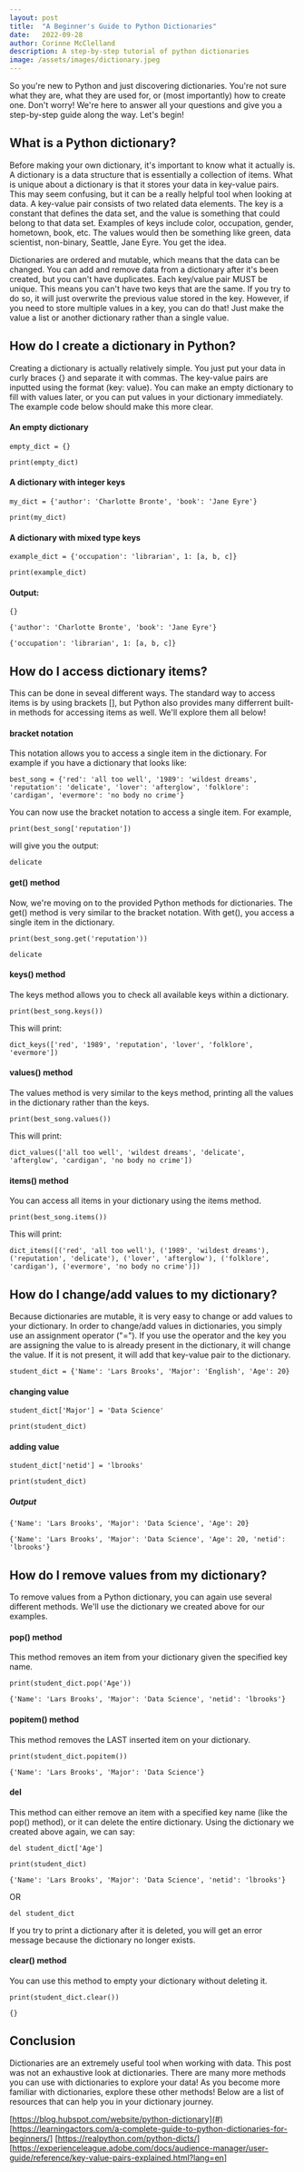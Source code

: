```yaml
---
layout: post
title:  "A Beginner's Guide to Python Dictionaries"
date:   2022-09-28
author: Corinne McClelland
description: A step-by-step tutorial of python dictionaries
image: /assets/images/dictionary.jpeg
---
```


So you're new to Python and just discovering dictionaries. You're not sure what they are, what they are used for, or (most importantly) how to create one. Don't worry! We're here to answer all your questions and give you a step-by-step guide along the way. Let's begin!

## What is a Python dictionary?

Before making your own dictionary, it's important to know what it actually is. A dictionary is a data structure that is essentially a collection of items. What is unique about a dictionary is that it stores your data in key-value pairs. This may seem confusing, but it can be a really helpful tool when looking at data. A key-value pair consists of two related data elements. The key is a constant that defines the data set, and the value is something that could belong to that data set. Examples of keys include color, occupation, gender, hometown, book, etc. The values would then be something like green, data scientist, non-binary, Seattle, Jane Eyre. You get the idea.

Dictionaries are ordered and mutable, which means that the data can be changed. You can add and remove data from a dictionary after it's been created, but you can't have duplicates. Each key/value pair MUST be unique. This means you can't have two keys that are the same. If you try to do so, it will just overwrite the previous value stored in the key. However, if you need to store multiple values in a key, you can do that! Just make the value a list or another dictionary rather than a single value. 

## How do I create a dictionary in Python?

Creating a dictionary is actually relatively simple. You just put your data in curly braces {} and separate it with commas. The key-value pairs are inputted using the format (key: value). You can make an empty dictionary to fill with values later, or you can put values in your dictionary immediately. The example code below should make this more clear. 

#### An empty dictionary
`empty_dict = {}`

`print(empty_dict)`

#### A dictionary with integer keys
`my_dict = {'author': 'Charlotte Bronte', 'book': 'Jane Eyre'}`

`print(my_dict)`

#### A dictionary with mixed type keys
`example_dict = {'occupation': 'librarian', 1: [a, b, c]}`

`print(example_dict)`

#### Output:

`{}`

`{'author': 'Charlotte Bronte', 'book': 'Jane Eyre'}`

`{'occupation': 'librarian', 1: [a, b, c]}`


## How do I access dictionary items?

This can be done in seveal different ways. The standard way to access items is by using brackets [], but Python also provides many differrent built-in methods for accessing items as well. We'll explore them all below!

#### bracket notation

This notation allows you to access a single item in the dictionary. For example if you have a dictionary that looks like:

`best_song = {'red': 'all too well', '1989': 'wildest dreams', 'reputation': 'delicate', 'lover': 'afterglow', 'folklore': 'cardigan', 'evermore': 'no body no crime'}`

You can now use the bracket notation to access a single item. For example,

`print(best_song['reputation'])`

will give you the output:

`delicate`

#### get() method

Now, we're moving on to the provided Python methods for dictionaries. The get() method is very similar to the bracket notation. With get(), you access a single item in the dictionary.

`print(best_song.get('reputation'))`

`delicate`

#### keys() method

The keys method allows you to check all available keys within a dictionary. 

`print(best_song.keys())`

This will print:

`dict_keys(['red', '1989', 'reputation', 'lover', 'folklore', 'evermore'])`

#### values() method

The values method is very similar to the keys method, printing all the values in the dictionary rather than the keys.

`print(best_song.values())`

This will print:

`dict_values(['all too well', 'wildest dreams', 'delicate', 'afterglow', 'cardigan', 'no body no crime'])`

#### items() method

You can access all items in your dictionary using the items method.

`print(best_song.items())`

This will print:

`dict_items([('red', 'all too well'), ('1989', 'wildest dreams'), ('reputation', 'delicate'), ('lover', 'afterglow'), ('folklore', 'cardigan'), ('evermore', 'no body no crime')])`

## How do I change/add values to my dictionary?

Because dictionaries are mutable, it is very easy to change or add values to your dictionary. In order to change/add values in dictionaries, you simply use an assignment operator ("="). If you use the operator and the key you are assigning the value to is already present in the dictionary, it will change the value. If it is not present, it will add that key-value pair to the dictionary.

`student_dict = {'Name': 'Lars Brooks', 'Major': 'English', 'Age': 20}`

#### changing value

`student_dict['Major'] = 'Data Science'`

`print(student_dict)`

#### adding value

`student_dict['netid'] = 'lbrooks'`

`print(student_dict)`

##### Output
`{'Name': 'Lars Brooks', 'Major': 'Data Science', 'Age': 20}`

`{'Name': 'Lars Brooks', 'Major': 'Data Science', 'Age': 20, 'netid': 'lbrooks'}`

## How do I remove values from my dictionary?

To remove values from a Python dictionary, you can again use several different methods. We'll use the dictionary we created above for our examples.

#### pop() method
This method removes an item from your dictionary given the specified key name.

`print(student_dict.pop('Age'))`

`{'Name': 'Lars Brooks', 'Major': 'Data Science', 'netid': 'lbrooks'}`

#### popitem() method
This method removes the LAST inserted item on your dictionary.

`print(student_dict.popitem())`

`{'Name': 'Lars Brooks', 'Major': 'Data Science'}`

#### del
This method can either remove an item with a specified key name (like the pop() method), or it can delete the entire dictionary. Using the dictionary we created above again, we can say:

`del student_dict['Age']`

`print(student_dict)`

`{'Name': 'Lars Brooks', 'Major': 'Data Science', 'netid': 'lbrooks'}`

OR

`del student_dict`

If you try to print a dictionary after it is deleted, you will get an error message because the dictionary no longer exists.

#### clear() method
You can use this method to empty your dictionary without deleting it.

`print(student_dict.clear())`

`{}`

## Conclusion

Dictionaries are an extremely useful tool when working with data. This post was not an exhaustive look at dictionaries. There are many more methods you can use with dictionaries to explore your data! As you become more familiar with dictionaries, explore these other methods! Below are a list of resources that can help you in your dictionary journey.

[https://blog.hubspot.com/website/python-dictionary](#)
[https://learningactors.com/a-complete-guide-to-python-dictionaries-for-beginners/]
[https://realpython.com/python-dicts/]
[https://experienceleague.adobe.com/docs/audience-manager/user-guide/reference/key-value-pairs-explained.html?lang=en]
